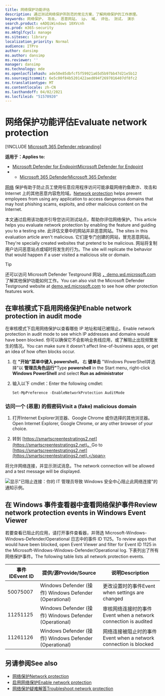 ```yaml
---
title: 网络保护功能评估
description: 通过测试网络保护所防范的常见方案，了解网络保护的工作原理。
keywords: 网络保护， 攻击， 恶意网站， ip， 域， 评估， 测试， 演示
search.product: eADQiWindows 10XVcnh
ms.prod: m365-security
ms.mktglfcycl: manage
ms.sitesec: library
localization_priority: Normal
audience: ITPro
author: dansimp
ms.author: dansimp
ms.reviewer: ''
manager: dansimp
ms.technology: mde
ms.openlocfilehash: ade50e85dbfcf5f59921a65d5b97bb47d21e5b12
ms.sourcegitcommit: 6e5c00f84b5201422aed094f2697016407df8fc2
ms.translationtype: MT
ms.contentlocale: zh-CN
ms.lasthandoff: 04/02/2021
ms.locfileid: "51570920"
---
```

# <a name="evaluate-network-protection"></a><span data-ttu-id="a1f94-104">网络保护功能评估</span><span class="sxs-lookup"><span data-stu-id="a1f94-104">Evaluate network protection</span></span>

[!INCLUDE [Microsoft 365 Defender rebranding](../../includes/microsoft-defender.md)]

<span data-ttu-id="a1f94-105">**适用于：**</span><span class="sxs-lookup"><span data-stu-id="a1f94-105">**Applies to:**</span></span>
- [<span data-ttu-id="a1f94-106">Microsoft Defender for Endpoint</span><span class="sxs-lookup"><span data-stu-id="a1f94-106">Microsoft Defender for Endpoint</span></span>](https://go.microsoft.com/fwlink/?linkid=2154037)
- - [<span data-ttu-id="a1f94-107">Microsoft 365 Defender</span><span class="sxs-lookup"><span data-stu-id="a1f94-107">Microsoft 365 Defender</span></span>](https://go.microsoft.com/fwlink/?linkid=2118804)

<span data-ttu-id="a1f94-108">[网络](network-protection.md) 保护有助于防止员工使用任意应用程序访问可能承载网络钓鱼欺诈、攻击和 Internet 上的其他恶意内容危险域。</span><span class="sxs-lookup"><span data-stu-id="a1f94-108">[Network protection](network-protection.md) helps prevent employees from using any application to access dangerous domains that may host phishing scams, exploits, and other malicious content on the Internet.</span></span>

<span data-ttu-id="a1f94-109">本文通过启用该功能并引导您访问测试站点，帮助你评估网络保护。</span><span class="sxs-lookup"><span data-stu-id="a1f94-109">This article helps you evaluate network protection by enabling the feature and guiding you to a testing site.</span></span> <span data-ttu-id="a1f94-110">此评估文章中的网站并非恶意网站。</span><span class="sxs-lookup"><span data-stu-id="a1f94-110">The sites in this evaluation article aren't malicious.</span></span> <span data-ttu-id="a1f94-111">它们是专门创建的网站，冒充恶意网站。</span><span class="sxs-lookup"><span data-stu-id="a1f94-111">They're specially created websites that pretend to be malicious.</span></span> <span data-ttu-id="a1f94-112">网站将复制用户访问恶意站点或域时将发生的行为。</span><span class="sxs-lookup"><span data-stu-id="a1f94-112">The site will replicate the behavior that would happen if a user visited a malicious site or domain.</span></span>

> [!TIP]
> <span data-ttu-id="a1f94-113">还可以访问 Microsoft Defender Testground 网站 [，demo.wd.microsoft.com](https://demo.wd.microsoft.com?ocid=cx-wddocs-testground) 了解其他保护功能如何工作。</span><span class="sxs-lookup"><span data-stu-id="a1f94-113">You can also visit the Microsoft Defender Testground website at [demo.wd.microsoft.com](https://demo.wd.microsoft.com?ocid=cx-wddocs-testground) to see how other protection features work.</span></span>

## <a name="enable-network-protection-in-audit-mode"></a><span data-ttu-id="a1f94-114">在审核模式下启用网络保护</span><span class="sxs-lookup"><span data-stu-id="a1f94-114">Enable network protection in audit mode</span></span>

<span data-ttu-id="a1f94-115">在审核模式下启用网络保护以查看哪些 IP 地址和域已被阻止。</span><span class="sxs-lookup"><span data-stu-id="a1f94-115">Enable network protection in audit mode to see which IP addresses and domains would have been blocked.</span></span> <span data-ttu-id="a1f94-116">你可以确保它不会影响业务线应用，或了解阻止出现频繁发生的情况。</span><span class="sxs-lookup"><span data-stu-id="a1f94-116">You can make sure it doesn't affect line-of-business apps, or get an idea of how often blocks occur.</span></span>

1. <span data-ttu-id="a1f94-117">在 **"开始"菜单中键入 powershell，** 右 **键单击** "Windows PowerShell并选择"以 **管理员角色运行"**</span><span class="sxs-lookup"><span data-stu-id="a1f94-117">Type **powershell** in the Start menu, right-click **Windows PowerShell** and select **Run as administrator**</span></span>
2. <span data-ttu-id="a1f94-118">输入以下 cmdlet：</span><span class="sxs-lookup"><span data-stu-id="a1f94-118">Enter the following cmdlet:</span></span>

    ```PowerShell
    Set-MpPreference -EnableNetworkProtection AuditMode
    ```

### <a name="visit-a-fake-malicious-domain"></a><span data-ttu-id="a1f94-119">访问一个 (恶意) 的假密码</span><span class="sxs-lookup"><span data-stu-id="a1f94-119">Visit a (fake) malicious domain</span></span>

1. <span data-ttu-id="a1f94-120">打开Internet Explorer浏览器、Google Chrome 或你选择的其他浏览器。</span><span class="sxs-lookup"><span data-stu-id="a1f94-120">Open Internet Explorer, Google Chrome, or any other browser of your choice.</span></span>

1. <span data-ttu-id="a1f94-121">转到 [https://smartscreentestratings2.net](https://smartscreentestratings2.net)。</span><span class="sxs-lookup"><span data-stu-id="a1f94-121">Go to [https://smartscreentestratings2.net](https://smartscreentestratings2.net).</span></span>

<span data-ttu-id="a1f94-122">将允许网络连接，并显示测试消息。</span><span class="sxs-lookup"><span data-stu-id="a1f94-122">The network connection will be allowed and a test message will be displayed.</span></span>

![显示"已阻止连接：你的 IT 管理员导致 Windows 安全中心阻止此网络连接"的通知示例。](/microsoft-365/security/defender-endpoint/images/np-notif)

## <a name="review-network-protection-events-in-windows-event-viewer"></a><span data-ttu-id="a1f94-125">在 Windows 事件查看器中查看网络保护事件</span><span class="sxs-lookup"><span data-stu-id="a1f94-125">Review network protection events in Windows Event Viewer</span></span>

<span data-ttu-id="a1f94-126">若要查看已阻止的应用，请打开事件查看器，并筛选 Microsoft-Windows-Windows-Defender/Operational 日志中的事件 ID 1125。</span><span class="sxs-lookup"><span data-stu-id="a1f94-126">To review apps that would have been blocked, open Event Viewer and filter for Event ID 1125 in the Microsoft-Windows-Windows-Defender/Operational log.</span></span> <span data-ttu-id="a1f94-127">下表列出了所有网络保护事件。</span><span class="sxs-lookup"><span data-stu-id="a1f94-127">The following table lists all network protection events.</span></span>

| <span data-ttu-id="a1f94-128">事件 ID</span><span class="sxs-lookup"><span data-stu-id="a1f94-128">Event ID</span></span> | <span data-ttu-id="a1f94-129">提供/源</span><span class="sxs-lookup"><span data-stu-id="a1f94-129">Provide/Source</span></span> | <span data-ttu-id="a1f94-130">说明</span><span class="sxs-lookup"><span data-stu-id="a1f94-130">Description</span></span> |
|-|-|-|
|<span data-ttu-id="a1f94-131">5007</span><span class="sxs-lookup"><span data-stu-id="a1f94-131">5007</span></span> | <span data-ttu-id="a1f94-132">Windows Defender (操作) </span><span class="sxs-lookup"><span data-stu-id="a1f94-132">Windows Defender (Operational)</span></span> | <span data-ttu-id="a1f94-133">更改设置时的事件</span><span class="sxs-lookup"><span data-stu-id="a1f94-133">Event when settings are changed</span></span> |
|<span data-ttu-id="a1f94-134">1125</span><span class="sxs-lookup"><span data-stu-id="a1f94-134">1125</span></span> | <span data-ttu-id="a1f94-135">Windows Defender (操作) </span><span class="sxs-lookup"><span data-stu-id="a1f94-135">Windows Defender (Operational)</span></span> | <span data-ttu-id="a1f94-136">审核网络连接时的事件</span><span class="sxs-lookup"><span data-stu-id="a1f94-136">Event when a network connection is audited</span></span> |
|<span data-ttu-id="a1f94-137">1126</span><span class="sxs-lookup"><span data-stu-id="a1f94-137">1126</span></span> | <span data-ttu-id="a1f94-138">Windows Defender (操作) </span><span class="sxs-lookup"><span data-stu-id="a1f94-138">Windows Defender (Operational)</span></span> | <span data-ttu-id="a1f94-139">网络连接被阻止时的事件</span><span class="sxs-lookup"><span data-stu-id="a1f94-139">Event when a network connection is blocked</span></span> |

## <a name="see-also"></a><span data-ttu-id="a1f94-140">另请参阅</span><span class="sxs-lookup"><span data-stu-id="a1f94-140">See also</span></span>

* [<span data-ttu-id="a1f94-141">网络保护</span><span class="sxs-lookup"><span data-stu-id="a1f94-141">Network protection</span></span>](network-protection.md)
* [<span data-ttu-id="a1f94-142">启用网络保护</span><span class="sxs-lookup"><span data-stu-id="a1f94-142">Enable network protection</span></span>](enable-network-protection.md)
* [<span data-ttu-id="a1f94-143">网络保护疑难解答</span><span class="sxs-lookup"><span data-stu-id="a1f94-143">Troubleshoot network protection</span></span>](troubleshoot-np.md)
